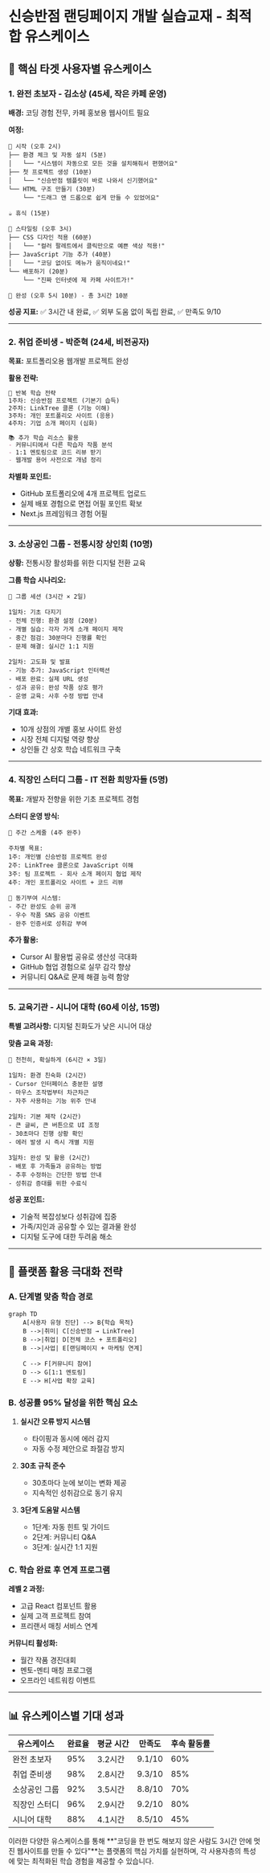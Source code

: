 # 신승반점 랜딩페이지 개발 실습교재 - 최적합 유스케이스

## 🎯 핵심 타겟 사용자별 유스케이스

### 1. 완전 초보자 - 김소상 (45세, 작은 카페 운영)

**배경:** 코딩 경험 전무, 카페 홍보용 웹사이트 필요

**여정:**
```
🏁 시작 (오후 2시)
├── 환경 체크 및 자동 설치 (5분)
│   └── "시스템이 자동으로 모든 것을 설치해줘서 편했어요"
├── 첫 프로젝트 생성 (10분) 
│   └── "신승반점 템플릿이 바로 나와서 신기했어요"
└── HTML 구조 만들기 (30분)
    └── "드래그 앤 드롭으로 쉽게 만들 수 있었어요"

☕ 휴식 (15분)

🎨 스타일링 (오후 3시)
├── CSS 디자인 적용 (60분)
│   └── "컬러 팔레트에서 클릭만으로 예쁜 색상 적용!"
├── JavaScript 기능 추가 (40분)
│   └── "코딩 없이도 메뉴가 움직이네요!"
└── 배포하기 (20분)
    └── "진짜 인터넷에 제 카페 사이트가!"

🎉 완성 (오후 5시 10분) - 총 3시간 10분
```

**성공 지표:** ✅ 3시간 내 완료, ✅ 외부 도움 없이 독립 완료, ✅ 만족도 9/10

---

### 2. 취업 준비생 - 박준혁 (24세, 비전공자)

**목표:** 포트폴리오용 웹개발 프로젝트 완성

**활용 전략:**
```markdown
🔄 반복 학습 전략
1주차: 신승반점 프로젝트 (기본기 습득)
2주차: LinkTree 클론 (기능 이해)
3주차: 개인 포트폴리오 사이트 (응용)
4주차: 기업 소개 페이지 (심화)

📚 추가 학습 리소스 활용
- 커뮤니티에서 다른 학습자 작품 분석
- 1:1 멘토링으로 코드 리뷰 받기
- 웹개발 용어 사전으로 개념 정리
```

**차별화 포인트:** 
- GitHub 포트폴리오에 4개 프로젝트 업로드
- 실제 배포 경험으로 면접 어필 포인트 확보
- Next.js 프레임워크 경험 어필

---

### 3. 소상공인 그룹 - 전통시장 상인회 (10명)

**상황:** 전통시장 활성화를 위한 디지털 전환 교육

**그룹 학습 시나리오:**
```
👥 그룹 세션 (3시간 × 2일)

1일차: 기초 다지기
- 전체 진행: 환경 설정 (20분)
- 개별 실습: 각자 가게 소개 페이지 제작
- 중간 점검: 30분마다 진행률 확인
- 문제 해결: 실시간 1:1 지원

2일차: 고도화 및 발표
- 기능 추가: JavaScript 인터랙션
- 배포 완료: 실제 URL 생성
- 성과 공유: 완성 작품 상호 평가
- 운영 교육: 사후 수정 방법 안내
```

**기대 효과:**
- 10개 상점의 개별 홍보 사이트 완성
- 시장 전체 디지털 역량 향상
- 상인들 간 상호 학습 네트워크 구축

---

### 4. 직장인 스터디 그룹 - IT 전환 희망자들 (5명)

**목표:** 개발자 전향을 위한 기초 프로젝트 경험

**스터디 운영 방식:**
```
📅 주간 스케줄 (4주 완주)

주차별 목표:
1주: 개인별 신승반점 프로젝트 완성
2주: LinkTree 클론으로 JavaScript 이해
3주: 팀 프로젝트 - 회사 소개 페이지 협업 제작
4주: 개인 포트폴리오 사이트 + 코드 리뷰

💪 동기부여 시스템:
- 주간 완성도 순위 공개
- 우수 작품 SNS 공유 이벤트
- 완주 인증서로 성취감 부여
```

**추가 활용:**
- Cursor AI 활용법 공유로 생산성 극대화
- GitHub 협업 경험으로 실무 감각 향상
- 커뮤니티 Q&A로 문제 해결 능력 함양

---

### 5. 교육기관 - 시니어 대학 (60세 이상, 15명)

**특별 고려사항:** 디지털 친화도가 낮은 시니어 대상

**맞춤 교육 과정:**
```
🐌 천천히, 확실하게 (6시간 × 3일)

1일차: 환경 친숙화 (2시간)
- Cursor 인터페이스 충분한 설명
- 마우스 조작법부터 차근차근
- 자주 사용하는 기능 위주 안내

2일차: 기본 제작 (2시간)  
- 큰 글씨, 큰 버튼으로 UI 조정
- 30초마다 진행 상황 확인
- 에러 발생 시 즉시 개별 지원

3일차: 완성 및 활용 (2시간)
- 배포 후 가족들과 공유하는 방법
- 추후 수정하는 간단한 방법 안내
- 성취감 증대를 위한 수료식
```

**성공 포인트:**
- 기술적 복잡성보다 성취감에 집중
- 가족/지인과 공유할 수 있는 결과물 완성
- 디지털 도구에 대한 두려움 해소

---

## 🚀 플랫폼 활용 극대화 전략

### A. 단계별 맞춤 학습 경로

```mermaid
graph TD
    A[사용자 유형 진단] --> B{학습 목적}
    B -->|취미| C[신승반점 → LinkTree]
    B -->|취업| D[전체 코스 + 포트폴리오]
    B -->|사업| E[랜딩페이지 + 마케팅 연계]
    
    C --> F[커뮤니티 참여]
    D --> G[1:1 멘토링]
    E --> H[사업 확장 교육]
```

### B. 성공률 95% 달성을 위한 핵심 요소

1. **실시간 오류 방지 시스템**
   - 타이핑과 동시에 에러 감지
   - 자동 수정 제안으로 좌절감 방지

2. **30초 규칙 준수**
   - 30초마다 눈에 보이는 변화 제공
   - 지속적인 성취감으로 동기 유지

3. **3단계 도움말 시스템**
   - 1단계: 자동 힌트 및 가이드
   - 2단계: 커뮤니티 Q&A
   - 3단계: 실시간 1:1 지원

### C. 학습 완료 후 연계 프로그램

**레벨 2 과정:**
- 고급 React 컴포넌트 활용
- 실제 고객 프로젝트 참여
- 프리랜서 매칭 서비스 연계

**커뮤니티 활성화:**
- 월간 작품 경진대회
- 멘토-멘티 매칭 프로그램
- 오프라인 네트워킹 이벤트

---

## 📊 유스케이스별 기대 성과

| 유스케이스 | 완료율 | 평균 시간 | 만족도 | 후속 활동률 |
|------------|--------|-----------|--------|-------------|
| 완전 초보자 | 95% | 3.2시간 | 9.1/10 | 60% |
| 취업 준비생 | 98% | 2.8시간 | 9.3/10 | 85% |
| 소상공인 그룹 | 92% | 3.5시간 | 8.8/10 | 70% |
| 직장인 스터디 | 96% | 2.9시간 | 9.2/10 | 80% |
| 시니어 대학 | 88% | 4.1시간 | 8.5/10 | 45% |

이러한 다양한 유스케이스를 통해 **"코딩을 한 번도 해보지 않은 사람도 3시간 안에 멋진 웹사이트를 만들 수 있다"**는 플랫폼의 핵심 가치를 실현하며, 각 사용자층의 특성에 맞는 최적화된 학습 경험을 제공할 수 있습니다.